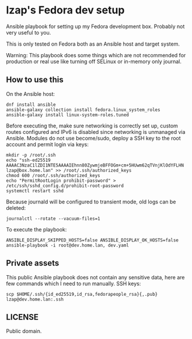 # lzap's Fedora dev setup

Ansible playbook for setting up my Fedora development box. Probably not very
useful to you.

This is only tested on Fedora both as an Ansible host and target system.

Warning: This playbook does some things which are not recommended for
production or real use like turning off SELinux or in-memory only journal.

## How to use this

On the Ansible host:

    dnf install ansible
    ansible-galaxy collection install fedora.linux_system_roles
    ansible-galaxy install linux-system-roles.tuned

Before executing the, make sure networking is correctly set up, custom routes
configured and IPv6 is disabled since networking is unmanaged via Ansible.
Modules do not use become/sudo, deploy a SSH key to the root account and permit
login via keys:

    mkdir -p /root/.ssh
    echo "ssh-ed25519 AAAAC3NzaC1lZDI1NTE5AAAAIEhnn80ZywmjeBFFOGm+cm+5HUwm62qTVnjKlOdYFLHN lzap@box.home.lan" >> /root/.ssh/authorized_keys
    chmod 600 /root/.ssh/authorized_keys
    echo "PermitRootLogin prohibit-password" > /etc/ssh/sshd_config.d/prohibit-root-password
    systemctl restart sshd

Because journald will be configured to transient mode, old logs can be deleted:

    journalctl --rotate --vacuum-files=1

To execute the playbook:

    ANSIBLE_DISPLAY_SKIPPED_HOSTS=false ANSIBLE_DISPLAY_OK_HOSTS=false ansible-playbook -i root@dev.home.lan, dev.yaml

## Private assets

This public Ansible playbook does not contain any sensitive data, here are few commands which I need to run manually. SSH keys:

    scp $HOME/.ssh/{id_ed25519,id_rsa,fedorapeople_rsa}{,.pub} lzap@dev.home.lan:.ssh

## LICENSE

Public domain.
